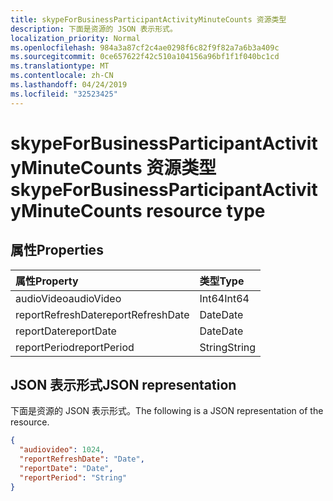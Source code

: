 ```yaml
---
title: skypeForBusinessParticipantActivityMinuteCounts 资源类型
description: 下面是资源的 JSON 表示形式。
localization_priority: Normal
ms.openlocfilehash: 984a3a87cf2c4ae0298f6c82f9f82a7a6b3a409c
ms.sourcegitcommit: 0ce657622f42c510a104156a96bf1f1f040bc1cd
ms.translationtype: MT
ms.contentlocale: zh-CN
ms.lasthandoff: 04/24/2019
ms.locfileid: "32523425"
---
```

# <a name="skypeforbusinessparticipantactivityminutecounts-resource-type"></a><span data-ttu-id="eda56-103">skypeForBusinessParticipantActivityMinuteCounts 资源类型</span><span class="sxs-lookup"><span data-stu-id="eda56-103">skypeForBusinessParticipantActivityMinuteCounts resource type</span></span>

## <a name="properties"></a><span data-ttu-id="eda56-104">属性</span><span class="sxs-lookup"><span data-stu-id="eda56-104">Properties</span></span>

| <span data-ttu-id="eda56-105">属性</span><span class="sxs-lookup"><span data-stu-id="eda56-105">Property</span></span>          | <span data-ttu-id="eda56-106">类型</span><span class="sxs-lookup"><span data-stu-id="eda56-106">Type</span></span>   |
| :---------------- | :----- |
| <span data-ttu-id="eda56-107">audioVideo</span><span class="sxs-lookup"><span data-stu-id="eda56-107">audioVideo</span></span>        | <span data-ttu-id="eda56-108">Int64</span><span class="sxs-lookup"><span data-stu-id="eda56-108">Int64</span></span>  |
| <span data-ttu-id="eda56-109">reportRefreshDate</span><span class="sxs-lookup"><span data-stu-id="eda56-109">reportRefreshDate</span></span> | <span data-ttu-id="eda56-110">Date</span><span class="sxs-lookup"><span data-stu-id="eda56-110">Date</span></span>   |
| <span data-ttu-id="eda56-111">reportDate</span><span class="sxs-lookup"><span data-stu-id="eda56-111">reportDate</span></span>        | <span data-ttu-id="eda56-112">Date</span><span class="sxs-lookup"><span data-stu-id="eda56-112">Date</span></span>   |
| <span data-ttu-id="eda56-113">reportPeriod</span><span class="sxs-lookup"><span data-stu-id="eda56-113">reportPeriod</span></span>      | <span data-ttu-id="eda56-114">String</span><span class="sxs-lookup"><span data-stu-id="eda56-114">String</span></span> |

## <a name="json-representation"></a><span data-ttu-id="eda56-115">JSON 表示形式</span><span class="sxs-lookup"><span data-stu-id="eda56-115">JSON representation</span></span>

<span data-ttu-id="eda56-116">下面是资源的 JSON 表示形式。</span><span class="sxs-lookup"><span data-stu-id="eda56-116">The following is a JSON representation of the resource.</span></span>

<!-- {
  "blockType": "resource",
  "@odata.type": "microsoft.graph.skypeForBusinessParticipantActivityMinuteCounts"
} -->

```json
{
  "audiovideo": 1024, 
  "reportRefreshDate": "Date", 
  "reportDate": "Date", 
  "reportPeriod": "String"
}
```
